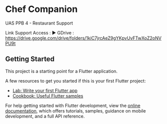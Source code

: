 # **Chef Companion**

UAS PPB 4 - Restaurant Support

Link Support Access :
 ► GDrive : https://drive.google.com/drive/folders/1kiC7jrcAeZ9gYKpvUvFTwXoZ2oNVPU9t
 
## Getting Started

This project is a starting point for a Flutter application.

A few resources to get you started if this is your first Flutter project:

- [Lab: Write your first Flutter app](https://docs.flutter.dev/get-started/codelab)
- [Cookbook: Useful Flutter samples](https://docs.flutter.dev/cookbook)

For help getting started with Flutter development, view the
[online documentation](https://docs.flutter.dev/), which offers tutorials,
samples, guidance on mobile development, and a full API reference.
